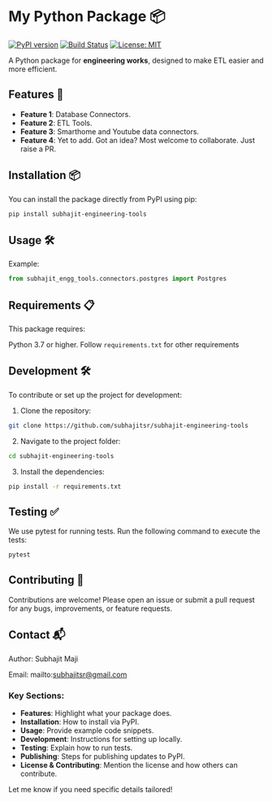 # My Python Package 📦

[![PyPI version](https://badge.fury.io/py/subhajit-engineering-tools.svg)](https://badge.fury.io/py/subhajit-engineering-tools)
[![Build Status](https://travis-ci.com/subhajitss/subhajit-engineering-tools.svg?branch=main)](https://travis-ci.com/subhajitss/subhajit-engineering-tools)
[![License: MIT](https://img.shields.io/badge/License-MIT-yellow.svg)](https://opensource.org/licenses/MIT)

A Python package for **engineering works**, designed to make ETL easier and more efficient.

## Features 🚀

- **Feature 1**: Database Connectors.
- **Feature 2**: ETL Tools.
- **Feature 3**: Smarthome and Youtube data connectors.
- **Feature 4**: Yet to add. Got an idea? Most welcome to collaborate. Just raise a PR.

## Installation 📦

You can install the package directly from PyPI using pip:

```bash
pip install subhajit-engineering-tools
```

## Usage 🛠️
Example:
```python
from subhajit_engg_tools.connectors.postgres import Postgres
```

## Requirements 📋
This package requires:

Python 3.7 or higher.
Follow `requirements.txt` for other requirements

## Development 🛠️
To contribute or set up the project for development:

1. Clone the repository:
```bash
git clone https://github.com/subhajitsr/subhajit-engineering-tools
```
2. Navigate to the project folder:
```bash
cd subhajit-engineering-tools
```
3. Install the dependencies:
```bash
pip install -r requirements.txt
```

## Testing ✅
We use pytest for running tests. Run the following command to execute the tests:
```bash
pytest
```

## Contributing 🤝
Contributions are welcome! Please open an issue or submit a pull request for any bugs, improvements, or feature requests.

## Contact 📬
Author: Subhajit Maji

Email: mailto:subhajitsr@gmail.com


### Key Sections:
- **Features**: Highlight what your package does.
- **Installation**: How to install via PyPI.
- **Usage**: Provide example code snippets.
- **Development**: Instructions for setting up locally.
- **Testing**: Explain how to run tests.
- **Publishing**: Steps for publishing updates to PyPI.
- **License & Contributing**: Mention the license and how others can contribute.

Let me know if you need specific details tailored!
